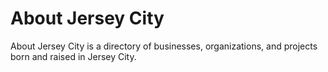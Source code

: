 # About Jersey City

About Jersey City is a directory of businesses, organizations, and projects born and raised in Jersey City.